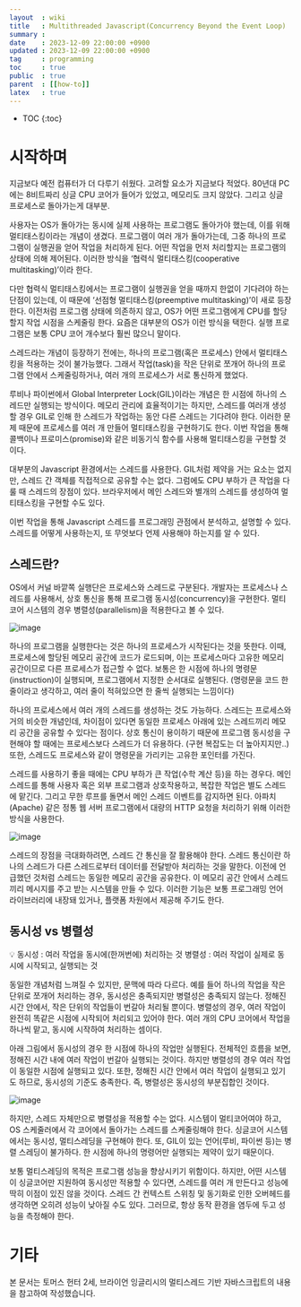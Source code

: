 ```yaml
---
layout  : wiki
title   : Multithreaded Javascript(Concurrency Beyond the Event Loop)
summary :
date    : 2023-12-09 22:00:00 +0900
updated : 2023-12-09 22:00:00 +0900
tag     : programming
toc     : true
public  : true
parent  : [[how-to]]
latex   : true
---
```

* TOC
{:toc}

# 시작하며

지금보다 예전 컴퓨터가 더 다루기 쉬웠다. 고려할 요소가 지금보다 적었다. 80년대 PC에는 8비트짜리 싱글 CPU 코어가 들어가 있었고, 메모리도 크지 않았다. 그리고 싱글 프로세스로 돌아가는게 대부분.

사용자는 OS가 돌아가는 동시에 실제 사용하는 프로그램도 돌아가야 했는데, 이를 위해 멀티태스킹이라는 개념이 생겼다. 프로그램이 여러 개가 돌아가는데, 그중 하나의 프로그램이 실행권을 얻어 작업을 처리하게 된다. 어떤 작업을 먼저 처리할지는 프로그램의 상태에 의해 제어된다. 이러한 방식을 ‘협력식 멀티태스킹(cooperative multitasking)’이라 한다.

다만 협력식 멀티태스킹에서는 프로그램이 실행권을 얻을 때까지 한없이 기다려야 하는 단점이 있는데, 이 때문에 ‘선점형 멀티태스킹(preemptive multitasking)’이 새로 등장한다. 이전처럼 프로그램 상태에 의존하지 않고, OS가 어떤 프로그램에게 CPU를 할당할지 작업 시점을 스케줄링 한다. 요즘은 대부분의 OS가 이런 방식을 택한다. 실행 프로그램은 보통 CPU 코어 개수보다 훨씬 많으니 말이다.

스레드라는 개념이 등장하기 전에는, 하나의 프로그램(혹은 프로세스) 안에서 멀티태스킹을 적용하는 것이 불가능했다. 그래서 작업(task)을 작은 단위로 쪼개어 하나의 프로그램 안에서 스케줄링하거나, 여러 개의 프로세스가 서로 통신하게 했었다.

루비나 파이썬에서 Global Interpreter Lock(GIL)이라는 개념은 한 시점에 하나의 스레드만 실행되는 방식이다. 메모리 관리에 효율적이기는 하지만, 스레드를 여러개 생성할 경우 GIL로 인해 한 스레드가 작업하는 동안 다른 스레드는 기다려야 한다. 이러한 문제 때문에 프로세스를 여러 개 만들어 멀티태스킹을 구현하기도 한다. 이번 작업을 통해 콜백이나 프로미스(promise)와 같은 비동기식 함수를 사용해 멀티태스킹을 구현할 것이다.


대부분의 Javascript 환경에서는 스레드를 사용한다. GIL처럼 제약을 거는 요소는 없지만, 스레드 간 객체를 직접적으로 공유할 수는 없다. 그럼에도 CPU 부하가 큰 작업을 다룰 때 스레드의 장점이 있다. 브라우저에서 메인 스레드와 별개의 스레드를 생성하여 멀티태스킹을 구현할 수도 있다.


이번 작업을 통해 Javascript 스레드를 프로그래밍 관점에서 분석하고, 설명할 수 있다. 스레드를 어떻게 사용하는지, 또 무엇보다 언제 사용해야 하는지를 알 수 있다.

## 스레드란?

OS에서 커널 바깥쪽 실행단은 프로세스와 스레드로 구분된다. 개발자는 프로세스나 스레드를 사용해서, 상호 통신을 통해 프로그램 동시성(concurrency)을 구현한다. 멀티코어 시스템의 경우 병렬성(parallelism)을 적용한다고 볼 수 있다.

![image](https://github.com/currenjin/currenjin.github.io/assets/60500649/2f1a205e-09f0-4344-893d-d6ac8421c94f)

하나의 프로그램을 실행한다는 것은 하나의 프로세스가 시작된다는 것을 뜻한다. 이때, 프로세스에 할당된 메모리 공간에 코드가 로드되며, 이는 프로세스마다 고유한 메모리 공간이므로 다른 프로세스가 접근할 수 없다. 보통은 한 시점에 하나의 명령문(instruction)이 실행되며, 프로그램에서 지정한 순서대로 실행된다. (명령문을 코드 한 줄이라고 생각하고, 여러 줄이 적혀있으면 한 줄씩 실행되는 느낌이다)

하나의 프로세스에서 여러 개의 스레드를 생성하는 것도 가능하다. 스레드는 프로세스와 거의 비슷한 개념인데, 차이점이 있다면 동일한 프로세스 아래에 있는 스레드끼리 메모리 공간을 공유할 수 있다는 점이다. 상호 통신이 용이하기 때문에 프로그램 동시성을 구현해야 할 때에는 프로세스보다 스레드가 더 유용하다. (구현 복잡도는 더 높아지지만..) 또한, 스레드도 프로세스와 같이 명령문을 가리키는 고유한 포인터를 가진다.

스레드를 사용하기 좋을 때에는 CPU 부하가 큰 작업(수학 계산 등)을 하는 경우다. 메인 스레드를 통해 사용자 혹은 외부 프로그램과 상호작용하고, 복잡한 작업은 별도 스레드에 맡긴다. 그리고 무한 루프를 돌면서 메인 스레드 이벤트를 감지하면 된다. 아파치(Apache) 같은 정통 웹 서버 프로그램에서 대량의 HTTP 요청을 처리하기 위해 이러한 방식을 사용한다.

![image](https://github.com/currenjin/currenjin.github.io/assets/60500649/0f3d605c-13e5-4a2c-9ed3-1f4af895263c)

스레드의 장점을 극대화하려면, 스레드 간 통신을 잘 활용해야 한다. 스레드 통신이란 하나의 스레드가 다른 스레드로부터 데이터를 전달받아 처리하는 것을 말한다. 이전에 언급했던 것처럼 스레드는 동일한 메모리 공간을 공유한다. 이 메모리 공간 안에서 스레드끼리 메시지를 주고 받는 시스템을 만들 수 있다. 이러한 기능은 보통 프로그래밍 언어 라이브러리에 내장돼 있거나, 플랫폼 차원에서 제공해 주기도 한다.

## 동시성 vs 병렬성

<aside>
💡 동시성 : 여러 작업을 동시에(한꺼번에) 처리하는 것
병렬성 : 여러 작업이 실제로 동시에 시작되고, 실행되는 것

</aside>

동일한 개념처럼 느껴질 수 있지만, 문맥에 따라 다르다. 예를 들어 하나의 작업을 작은 단위로 쪼개어 처리하는 경우, 동시성은 충족되지만 병렬성은 충족되지 않는다. 정해진 시간 안에서, 작은 단위의 작업들이 번갈아 처리될 뿐이다. 병렬성의 경우, 여러 작업이 완전히 똑같은 시점에 시작되어 처리되고 있어야 한다. 여러 개의 CPU 코어에서 작업을 하나씩 맡고, 동시에 시작하여 처리하는 셈이다.

아래 그림에서 동시성의 경우 한 시점에 하나의 작업만 실행된다. 전체적인 흐름을 보면, 정해진 시간 내에 여러 작업이 번갈아 실행되는 것이다. 하지만 병렬성의 경우 여러 작업이 동일한 시점에 실행되고 있다. 또한, 정해진 시간 안에서 여러 작업이 실행되고 있기도 하므로, 동시성의 기준도 충족한다. 즉, 병렬성은 동시성의 부분집합인 것이다.

![image](https://github.com/currenjin/currenjin.github.io/assets/60500649/821c07e1-98c7-4f9b-ac6e-783aaf88ce48)

하지만, 스레드 자체만으로 병렬성을 적용할 수는 없다. 시스템이 멀티코어여야 하고, OS 스케줄러에서 각 코어에서 돌아가는 스레드를 스케줄링해야 한다. 싱글코어 시스템에서는 동시성, 멀티스레딩을 구현해야 한다. 또, GIL이 있는 언어(루비, 파이썬 등)는 병렬 스레딩이 불가하다. 한 시점에 하나의 명령어만 실행되는 제약이 있기 때문이다.

보통 멀티스레딩의 목적은 프로그램 성능을 향상시키기 위함이다. 하지만, 어떤 시스템이 싱글코어만 지원하여 동시성만 적용할 수 있다면, 스레드를 여러 개 만든다고 성능에 딱히 이점이 있진 않을 것이다. 스레드 간 컨텍스트 스위칭 및 동기화로 인한 오버헤드를 생각하면 오히려 성능이 낮아질 수도 있다. 그러므로, 항상 동작 환경을 염두에 두고 성능을 측정해야 한다.

# 기타
본 문서는 토머스 헌터 2세, 브라이언 잉글리시의 멀티스레드 기반 자바스크립트의 내용을 참고하여 작성했습니다.
